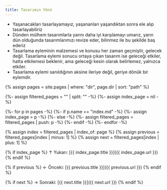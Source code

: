 ```yaml
---
title: Tasarımın Yönü
---
```


- Yaşanacakları tasarlayamayız, yaşananları yaşandıktan sonra ele alıp
  tasarlayabiliriz
- Dünden mülhem tasarımlarla yarını daha iyi karşılamayı umarız, yarın dün
  olduğunda tasarımlarımızı revize eder, bilinmez ile bu şekilde baş ederiz
- Tasarlama eyleminin malzemesi ve konusu her zaman geçmiştir, gelecek
  değil. Tasarlama eylemi sonucu ortaya çıkan tasarım ise geleceği
  etkiler, hatta etkilemesi beklenir, ama geleceği kesin olarak belirlemez,
  yalnızca etkiler.
- Tasarlama eylemi sanıldığının aksine ileriye değil, geriye dönük bir
  eylemdir.

{% assign pages = site.pages | where: "dir", page.dir | sort: "path" %}

{%- assign filtered_pages = "" | split: "" -%}
{%- assign index_page = nil -%}

{%- for p in pages -%}
  {%- if p.name == "index.md" -%}
    {%- assign index_page = p -%}
  {%- else -%}
    {%- assign filtered_pages = filtered_pages | push: p -%}
  {%- endif -%}
{%- endfor -%}

{% assign index = filtered_pages | index_of: page %}
{% assign previous = filtered_pages[index | minus: 1] %}
{% assign next = filtered_pages[index | plus: 1] %}

{% if index_page %}
↑ Yukarı: [{{ index_page.title }}]({{ index_page.url }})
{% endif %}

{% if previous %}
← Önceki: [{{ previous.title }}]({{ previous.url }})
{% endif %}

{% if next %}
→ Sonraki: [{{ next.title }}]({{ next.url }})
{% endif %}
